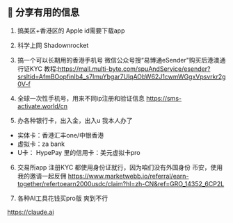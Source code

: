 ## 📑 分享有用的信息

1. 搞美区+香港区的 Apple id需要下载app 

2. 科学上网 Shadownrocket

3. 搞一个可以长期用的香港手机号
微信公众号搜“易博通eSender"购买后港澳通行证KYC
教程:https://mall.multi-byte.com/spuAndService/esender?srsltid=AfmBOopfinlb4_s7ImuYbgar7UlqAObW62J1cwmWGgxVpsvrkr2g0V-f

4. 全球一次性手机号，用来不同ip注册和验证信息
https://sms-activate.world/cn

5. 办各种银行卡，出入金，出入u
我本人办了
-  实体卡：香港汇丰one/中银香港
-  虚拟卡：za bank 
-  U卡： HypePay 里的信用卡：美元虚拟卡pro

6. 交易所app 注册KYC 都使用身份证就行，因为咱们没有外国身份
币安，使用我的邀请一起反佣
https://www.marketwebb.io/referral/earn-together/refertoearn2000usdc/claim?hl=zh-CN&ref=GRO_14352_6CP2L


7. 各种AI工具花钱买pro版 爽到不行

https://claude.ai



